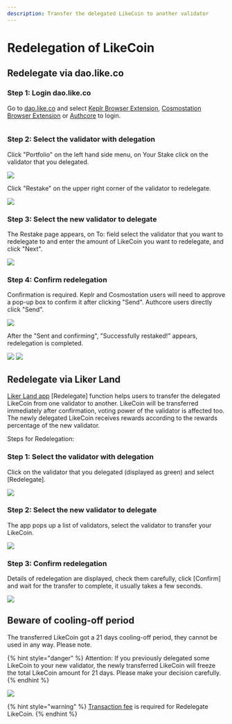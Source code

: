 ```yaml
---
description: Transfer the delegated LikeCoin to another validator
---
```


# Redelegation of LikeCoin

## Re**delegate via dao.like.co**

### Step 1: Login dao.like.co

Go to [dao.like.co](https://dao.like.co/) and select [Keplr Browser Extension](broken-reference), [Cosmostation Browser Extension](../wallet/cosmostation/) or [Authcore](../../user-guide/liker-id/register/) to login.

<figure><img src="../../.gitbook/assets/Civic Liker Web 3-01.png" alt=""><figcaption></figcaption></figure>

### **Step 2: Select the validator with delegation**

Click "Portfolio" on the left hand side menu, on Your Stake click on the validator that you delegated.

![](<../../.gitbook/assets/dao.like.co unstake 01.png>)

Click "Restake" on the upper right corner of the validator to redelegate.

![](<../../.gitbook/assets/dao.like.co restake 02.png>)

### Step 3: Select the new validator to delegate

The Restake page appears, on To: field select the validator that you want to redelegate to and enter the amount of LikeCoin you want to redelegate, and click "Next".

![](<../../.gitbook/assets/dao.like.co restake 03.png>)

### Step 4: Confirm redelegation

Confirmation is required. Keplr and Cosmostation users will need to approve a pop-up box to confirm it after clicking "Send". Authcore users directly click "Send".

![](<../../.gitbook/assets/dao.like.co restake 04.png>)

After the "Sent and confirming", "Successfully restaked!" appears, redelegation is completed.

![](<../../.gitbook/assets/dao.like.co restake 05.png>) ![](<../../.gitbook/assets/dao.like.co restake 06.png>)

## **Redelegate via Liker Land**

[Liker Land app](https://liker.land/getapp) \[Redelegate] function helps users to transfer the delegated LikeCoin from one validator to another. LikeCoin will be transferred immediately after confirmation, voting power of the validator is affected too. The newly delegated LikeCoin receives rewards according to the rewards percentage of the new validator.

Steps for Redelegation:

### **Step 1: Select the validator with delegation**

Click on the validator that you delegated (displayed as green) and select \[Redelegate].

![](../../.gitbook/assets/redelegation-en.png)

### Step 2: Select the new validator to delegate

The app pops up a list of validators, select the validator to transfer your LikeCoin.&#x20;

![](../../.gitbook/assets/img\_2330.jpg)

### Step 3: Confirm redelegation

Details of redelegation are displayed, check them carefully, click \[Confirm] and wait for the transfer to complete, it usually takes a few seconds.

![](../../.gitbook/assets/img\_2331.PNG)

## **Beware of cooling-off period**

The transferred LikeCoin got a 21 days cooling-off period, they cannot be used in any way. Please note.

{% hint style="danger" %}
Attention: If you previously delegated some LikeCoin to your new validator, the newly transferred LikeCoin will freeze the total LikeCoin amount for 21 days. Please make your decision carefully.
{% endhint %}

![](../../.gitbook/assets/img\_2332.jpg)

{% hint style="warning" %}
[Transaction fee](../wallet/transaction-fee.md) is required for ‌Redelegate LikeCoin.
{% endhint %}
